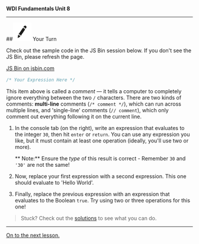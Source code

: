 **WDI Fundamentals Unit 8**

---

##![Your Turn](../assets/exercise.png) Your Turn

Check out the sample code in the JS Bin session below. If you don't see the JS Bin, please refresh the page.

<a class="jsbin-embed" href="https://jsbin.com/qiqufo/1/embed?js,console">JS Bin on jsbin.com</a><script src="https://static.jsbin.com/js/embed.min.js?3.35.12"></script>


```javascript
/* Your Expression Here */
```

This item above is called a *comment* — it tells a computer to completely ignore everything between the two `/` characters. There are two kinds of comments: **multi-line** comments (`/* comment */`), which can run across multiple lines, and 'single-line' comments (`// comment`), which only comment out everything following it on the current line.

1) In the console tab (on the right), write an expression that evaluates to the integer `30`, then hit `enter` or `return`.
You can use any expression you like, but it must contain at least one operation (ideally, you'll use two or more). 

	** Note:** Ensure the *type* of this result is correct - Remember `30` and <code>'30'</code> are not the same!

2) Now, replace your first expression with a second expression. This one should evaluate to 'Hello World'.

3) Finally, replace the previous expression with an expression that evaluates to the Boolean `true`. Try using two or three operations for this one!

> Stuck? Check out the [solutions](../exercise-solutions.md) to see what you can do.

---
[On to the next lesson.](06_lesson.md)
